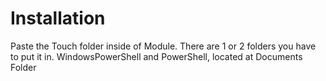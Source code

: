 # Installation
Paste the Touch folder inside of Module. There are 1 or 2 folders you have to put it in. WindowsPowerShell and PowerShell, located at Documents Folder
